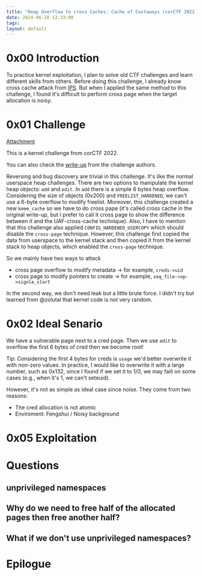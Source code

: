 ```yaml
---
title: "Heap Overflow to cross Caches: Cache of Castaways (corCTF 2022)"
date: 2024-06-28 13:33:00
tags: 
layout: default
---
```


# 0x00 Introduction
To practice kernel exploitation, I plan to solve old CTF challenges and learn different skills from others. Before doing this challenge, I already know cross cache attack from [IPS][1]. But when I applied the same method to this challenge, I found it's difficult to perform cross page when the target allocation is noisy.


# 0x01 Challenge

[Attachment][2]

This is a kernel challenge from corCTF 2022. 

You can also check the [write-up][3] from the challenge authors.

Reversing and bug discovery are trivial in this challenge. It's like the normal userspace heap challenges. There are two options to manipulate the kernel heap objects: `add` and `edit`. In `add` there is a simple 6 bytes heap overflow. 
Considering the size of objects (0x200) and `FREELIST_HARDENED`, we can't use a 6-byte overflow to modify freelist. Moreover, this challenge created a new `kmem_cache` so we have to do cross pape (it's called cross cache in the original write-up, but I prefer to call it cross page to show the difference between it and the UAF-cross-cache technique). Also, I have to mention that this challenge also applied `CONFIG_HARDENED_USERCOPY` which should disable the `cross-page` technique. However, this challenge first copied the data from userspace to the kernel stack and then copied it from the kernel stack to heap objects, which enabled the `cross-page` technique.

So we mainly have two ways to attack
- cross page overflow to modify metadata -> for example, `creds->uid`
- cross page to modify pointers to create -> for example, `seq_file->op->signle_start`

In the second way, we don't need leak but a little brute force. I didn't try but learned from @zolutal that kernel code is not very random.

# 0x02 Ideal Senario

We have a vulnerable page next to a cred page. Then we use `edit` to overflow the first 6 bytes of cred then we become root!

Tip: Considering the first 4 bytes for creds is `usage` we'd better overwrite it with non-zero values. In practice, I would like to overwrite it with a large number, such as 0x132, since I found if we set it to 1/0, we may faill on some cases (e.g., when it's 1, we can't seteuid).

However, it's not as simple as ideal case since noise. They come from two reasons:
- The cred allocation is not atomic
- Enviroment: Fengshui / Noisy background


# 0x05 Exploitation


# Questions

## unprivileged namespaces

## Why do we need to free half of the allocated pages then free another half?


## What if we don't use unprivileged namespaces?



# Epilogue




[1]: https://n132.github.io/2024/02/29/IPS-Cross-Slab-Attack.html
[2]: https://github.com/Crusaders-of-Rust/corCTF-2022-public-challenge-archive/tree/master/pwn/cache-of-castaways
[3]: https://www.willsroot.io/2022/08/reviving-exploits-against-cred-struct.html
[4]: https://github.com/sefcom/RetSpill/blob/main/igni/chain_builder.py#L97
[6]: https://elixir.bootlin.com/linux/latest/source/include/linux/msg.h#L9
[7]: https://elixir.bootlin.com/linux/latest/source/ipc/msgutil.c#L37
[8]: https://n132.github.io/2024/02/09/IPS.html
